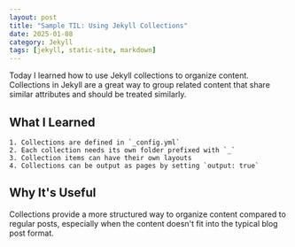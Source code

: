 ```yaml
---
layout: post
title: "Sample TIL: Using Jekyll Collections"
date: 2025-01-08
category: Jekyll
tags: [jekyll, static-site, markdown]
---
```


Today I learned how to use Jekyll collections to organize content. Collections in Jekyll are a great way to group related content that share similar attributes and should be treated similarly.

## What I Learned

    1. Collections are defined in `_config.yml`
    2. Each collection needs its own folder prefixed with `_`
    3. Collection items can have their own layouts
    4. Collections can be output as pages by setting `output: true`

## Why It's Useful

Collections provide a more structured way to organize content compared to regular posts, especially when the content doesn't fit into the typical blog post format.
